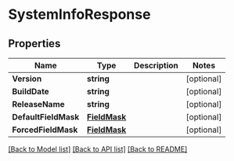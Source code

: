 # SystemInfoResponse

## Properties

Name | Type | Description | Notes
------------ | ------------- | ------------- | -------------
**Version** | **string** |  | [optional] 
**BuildDate** | **string** |  | [optional] 
**ReleaseName** | **string** |  | [optional] 
**DefaultFieldMask** | [**FieldMask**](FieldMask.md) |  | [optional] 
**ForcedFieldMask** | [**FieldMask**](FieldMask.md) |  | [optional] 

[[Back to Model list]](../README.md#documentation-for-models) [[Back to API list]](../README.md#documentation-for-api-endpoints) [[Back to README]](../README.md)


